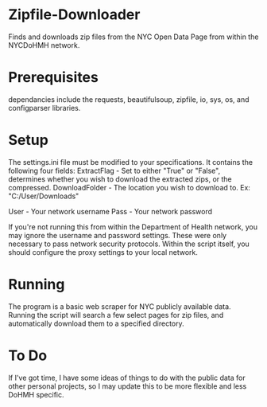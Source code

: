 # Zipfile-Downloader
Finds and downloads zip files from the NYC Open Data Page from within the NYCDoHMH network.

# Prerequisites
dependancies include the requests, beautifulsoup, zipfile, io, sys, os, and configparser libraries.

# Setup
The settings.ini file must be modified to your specifications. It contains the following four fields:
ExtractFlag - Set to either "True" or "False", determines whether you wish to download the extracted zips, or the compressed.
DownloadFolder - The location you wish to download to. Ex: "C:/User/Downloads"

User - Your network username
Pass - Your network password

If you're not running this from within the Department of Health network, you may ignore the username and password settings. These were only necessary to pass network security protocols. Within the script itself, you should configure the proxy settings to your local network. 

# Running
The program is a basic web scraper for NYC publicly available data. Running the script will search a few select pages for zip files, and automatically download them to a specified directory.

# To Do
If I've got time, I have some ideas of things to do with the public data for other personal projects, so I may update this to be more flexible and less DoHMH specific.
